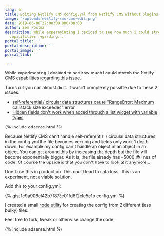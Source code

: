 ```yaml
---
lang: en
title: Editing Netlify CMS config.yml from Netlify CMS without plugins
image: "/uploads/netlify-cms-cms-edit.png"
date: 2019-06-08T22:00:00.000+00:00
author: Sem Postma
description: While expereminting I decided to see how much i could stretch the netlify-cms
  capabilities regarding...
portal_title: ''
portal_description: ''
portal_image: ''
portal_link: ''

---
```

While experimenting I decided to see how much i could stretch the Netlify CMS capabilities regarding [this issue](https://github.com/netlify/netlify-cms/issues/341).

Turns out you can almost do it. It wasn't completely possible due to these 2 issues:

* [self-referential / circular data structures cause "RangeError: Maximum call stack size exceeded" error](https://github.com/netlify/netlify-cms/issues/2360)
* [Hidden fields don't work when added through a list widget with variable types](https://github.com/netlify/netlify-cms/issues/2363)

{% include adsense.html %}

Because Netlify CMS can't handle self-referential / circular data structures in the config.yml the file becomes very big and fields only work 1 depth down. For example my config can't handle an object in an object in an object. You can get around this by increasing the depth but the file will become exponentially bigger. As it is, the file already has \~5000 😵 lines of code. Of course the upside is that you don't have to look at it anymore...

Don't use this in production. This could lead to data loss. This is an experiment, not a viable solution.

Add this to your config.yml:

<div class="gist-maxheight">
{% gist 1c9a908c142b7f873e01fd6f2cfe5c1b config.yml %}
</div>

I created a small [node utility](https://github.com/sempostma/netlify-cms-config-generator) for creating the config from 2 different (less bulky) files.

Feel free to fork, tweak or otherwise change the code.

{% include adsense.html %}